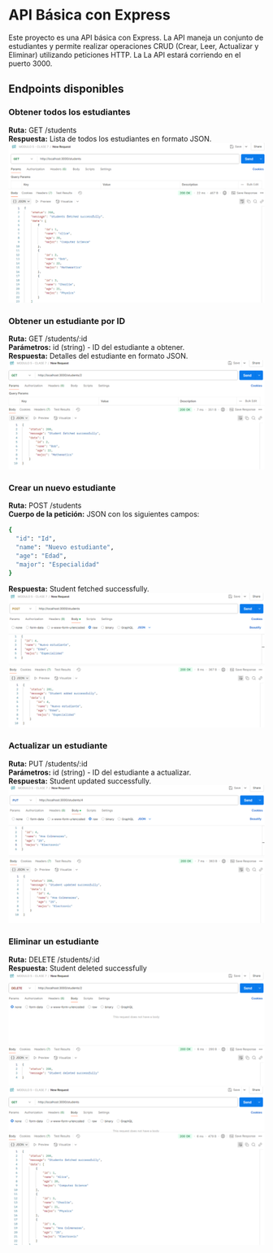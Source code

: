 # API Básica con Express

Este proyecto es una API básica con Express. La API maneja un conjunto de estudiantes y permite realizar operaciones CRUD (Crear, Leer, Actualizar y Eliminar) utilizando peticiones HTTP.
La La API estará corriendo en el puerto 3000.

## Endpoints disponibles

### Obtener todos los estudiantes
**Ruta:** GET /students  
**Respuesta:** Lista de todos los estudiantes en formato JSON.
![GET - Todos los estudiantes](image.png)

### Obtener un estudiante por ID
**Ruta:** GET /students/:id  
**Parámetros:** id (string) - ID del estudiante a obtener.  
**Respuesta:** Detalles del estudiante en formato JSON.
![GET - Estudiante Seleccionado](image-1.png)

### Crear un nuevo estudiante
**Ruta:** POST /students  
**Cuerpo de la petición:** JSON con los siguientes campos:
```bash
{
  "id": "Id",
  "name": "Nuevo estudiante",
  "age": "Edad",
  "major": "Especialidad"
}
```
**Respuesta:** Student fetched successfully.
![POST - Agregar un estudiante](image-2.png)

### Actualizar un estudiante
**Ruta:** PUT /students/:id  
**Parámetros:** id (string) - ID del estudiante a actualizar.  
**Respuesta:** Student updated successfully.
![PUT - Actualizar un estudiante](image-3.png)

### Eliminar un estudiante
**Ruta:** DELETE /students/:id  
**Respuesta:** Student deleted successfully
![DELETE - Estudiante eliminado](image-4.png)
![GET - Todos los estudiates sin el eliminado](image-5.png)